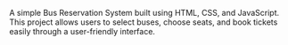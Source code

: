 A simple Bus Reservation System built using HTML, CSS, and JavaScript.
This project allows users to select buses, choose seats, and book tickets easily through a user-friendly interface.

